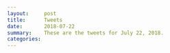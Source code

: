 ```yaml
---
layout:     post
title:      Tweets
date:       2018-07-22
summary:    These are the tweets for July 22, 2018.
categories:
---
```


